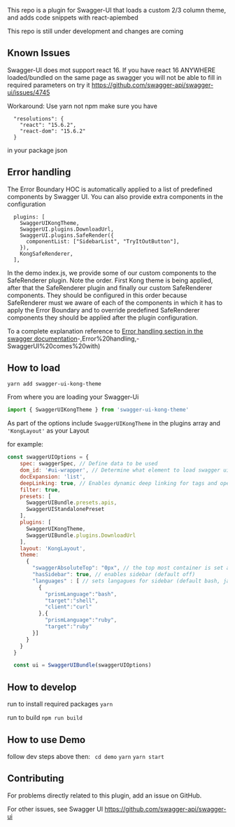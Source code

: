 This repo is a plugin for Swagger-UI that loads a custom 2/3 column theme, and adds code snippets with react-apiembed

This repo is still under development and changes are coming

## Known Issues
Swagger-UI does mot support react 16.
If you have react 16 ANYWHERE loaded/bundled on the same page as swagger you will not be able to fill in required parameters on try it
https://github.com/swagger-api/swagger-ui/issues/4745

Workaround: Use yarn not npm
make sure you have
```
  "resolutions": {
    "react": "15.6.2",
    "react-dom": "15.6.2"
  }
```
in your package json

## Error handling

The Error Boundary HOC is automatically applied to a list of predefined components by Swagger UI. You can also provide extra components in the configuration

```
  plugins: [
    SwaggerUIKongTheme,
    SwaggerUI.plugins.DownloadUrl,
    SwaggerUI.plugins.SafeRender({
      componentList: ["SidebarList", "TryItOutButton"],
    }),
    KongSafeRenderer,
  ],
```

In the demo index.js, we provide some of our custom components to the SafeRenderer plugin. Note the order. First Kong theme is being applied, after that the SafeRenderer plugin and finally our custom SafeRenderer components. They should be configured in this order because SafeRenderer must we aware of each of the components in which it has to apply the Error Boundary and to override predefined SafeRenderer components they should be applied after the plugin configuration.

To a complete explanation reference to [Error handling section in the swagger documentation](https://swagger.io/docs/open-source-tools/swagger-ui/customization/plug-points/#:~:text=%7D)-,Error%20handling,-SwaggerUI%20comes%20with)

## How to load

```
yarn add swagger-ui-kong-theme
```
From where you are loading your Swagger-Ui
```js
import { SwaggerUIKongTheme } from 'swagger-ui-kong-theme'
```
As part of the options include ```SwaggerUIKongTheme``` in the plugins array and ```'KongLayout'``` as your Layout

for example:
```js
const swaggerUIOptions = {
    spec: swaggerSpec, // Define data to be used
    dom_id: '#ui-wrapper', // Determine what element to load swagger ui
    docExpansion: 'list',
    deepLinking: true, // Enables dynamic deep linking for tags and operations this is needed for sidebar
    filter: true,
    presets: [
      SwaggerUIBundle.presets.apis,
      SwaggerUIStandalonePreset
    ],
    plugins: [
      SwaggerUIKongTheme,
      SwaggerUIBundle.plugins.DownloadUrl
    ],
    layout: 'KongLayout',
    theme:
      {
        "swaggerAbsoluteTop": "0px", // the top most container is set absolute at this distance from top. (default 0)
        "hasSidebar": true, // enables sidebar (default off)
        "languages" : [ // sets langagues for sidebar (default bash, javascript, python, ruby)
          {
            "prismLanguage":"bash",
            "target":"shell",
            "client":"curl"
          },{
            "prismLanguage":"ruby",
            "target":"ruby"
        }]
      }
    }
  }

  const ui = SwaggerUIBundle(swaggerUIOptions)
```


## How to develop
run to install required packages
``` yarn ```

run to build
``` npm run build ```


## How to use Demo
follow dev steps above then:
``` cd demo```
``` yarn ```
``` yarn start ```

## Contributing
For problems directly related to this plugin, add an issue on GitHub.

For other issues, see Swagger UI
https://github.com/swagger-api/swagger-ui

